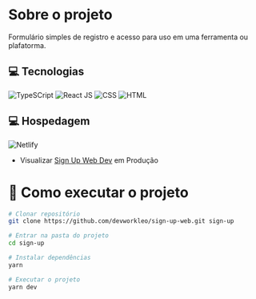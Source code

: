 # Sobre o projeto

Formulário simples de registro e acesso para uso em uma ferramenta ou plafatorma.

## 💻 Tecnologias

![TypeSCript](https://img.shields.io/badge/TypeScript-007ACC?style=for-the-badge&logo=typescript&logoColor=white)
![React JS](https://img.shields.io/badge/React-20232A?style=for-the-badge&logo=react&logoColor=61DAFB)
![CSS](https://img.shields.io/badge/CSS3-1572B6?style=for-the-badge&logo=css3&logoColor=white)
![HTML](https://img.shields.io/badge/HTML5-E34F26?style=for-the-badge&logo=html5&logoColor=white)

## 💻 Hospedagem

![Netlify](https://img.shields.io/badge/Netlify-00C7B7?style=for-the-badge&logo=netlify&logoColor=white)

- Visualizar [Sign Up Web Dev](https://sign-up-web-dev.vercel.app "Visualizar Sign Up") em Produção 

# 🚀 Como executar o projeto

```bash
# Clonar repositório
git clone https://github.com/devworkleo/sign-up-web.git sign-up

# Entrar na pasta do projeto
cd sign-up

# Instalar dependências
yarn

# Executar o projeto
yarn dev
```
